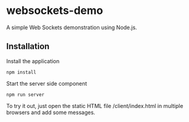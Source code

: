 # websockets-demo

A simple Web Sockets demonstration using Node.js.

## Installation

Install the application
```
npm install
```

Start the server side component
```
npm run server
```

To try it out, just open the static HTML file /client/index.html in multiple browsers and add some messages.
